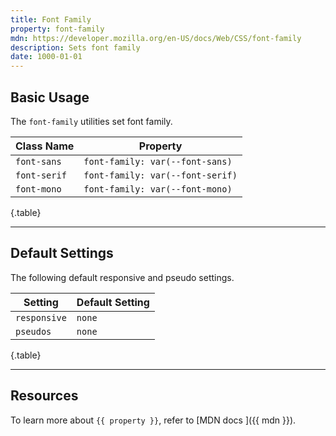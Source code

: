 ```yaml
---
title: Font Family
property: font-family
mdn: https://developer.mozilla.org/en-US/docs/Web/CSS/font-family
description: Sets font family
date: 1000-01-01
---
```


## Basic Usage

The `font-family` utilities set font family.

| Class Name   | Property                         |
| ------------ | -------------------------------- |
| `font-sans`  | `font-family: var(--font-sans)`  |
| `font-serif` | `font-family: var(--font-serif)` |
| `font-mono`  | `font-family: var(--font-mono)`  |

{.table}

---

## Default Settings

The following default responsive and pseudo settings.

| Setting      | Default Setting |
| ------------ | --------------- |
| `responsive` | `none`          |
| `pseudos`    | `none`          |

{.table}

---

## Resources

To learn more about `{{ property }}`, refer to [MDN docs <i class="far fa-external-link ml-6"></i>]({{ mdn }}).
